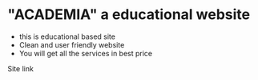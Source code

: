 # "ACADEMIA"  a educational website
<ul>
<li>this is educational based site</li>
<li>Clean and user friendly website</li>
<li>You will get all the services in best price</li>
</ul>

Site link 